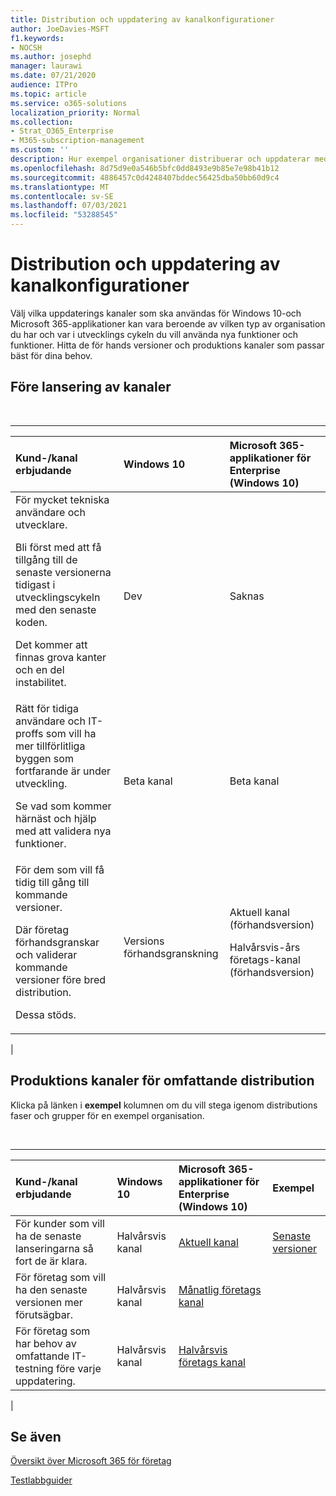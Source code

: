```yaml
---
title: Distribution och uppdatering av kanalkonfigurationer
author: JoeDavies-MSFT
f1.keywords:
- NOCSH
ms.author: josephd
manager: laurawi
ms.date: 07/21/2020
audience: ITPro
ms.topic: article
ms.service: o365-solutions
localization_priority: Normal
ms.collection:
- Strat_O365_Enterprise
- M365-subscription-management
ms.custom: ''
description: Hur exempel organisationer distribuerar och uppdaterar med hjälp av kanaler.
ms.openlocfilehash: 8d75d9e0a546b5bfc0dd8493e9b85e7e98b41b12
ms.sourcegitcommit: 4886457c0d4248407bddec56425dba50bb60d9c4
ms.translationtype: MT
ms.contentlocale: sv-SE
ms.lasthandoff: 07/03/2021
ms.locfileid: "53288545"
---
```

# <a name="deployment-and-update-channel-example-configurations"></a>Distribution och uppdatering av kanalkonfigurationer

Välj vilka uppdaterings kanaler som ska användas för Windows 10-och Microsoft 365-applikationer kan vara beroende av vilken typ av organisation du har och var i utvecklings cykeln du vill använda nya funktioner och funktioner. Hitta de för hands versioner och produktions kanaler som passar bäst för dina behov.

## <a name="pre-release-channels"></a>Före lansering av kanaler

<br>

****

|Kund-/kanal erbjudande|Windows 10|Microsoft 365-applikationer för Enterprise (Windows 10)|
|:-------|:-------|:-----|
|För mycket tekniska användare och utvecklare. <p> Bli först med att få tillgång till de senaste versionerna tidigast i utvecklingscykeln med den senaste koden. <p> Det kommer att finnas grova kanter och en del instabilitet.|Dev|Saknas|
|Rätt för tidiga användare och IT-proffs som vill ha mer tillförlitliga byggen som fortfarande är under utveckling. <p> Se vad som kommer härnäst och hjälp med att validera nya funktioner.|Beta kanal|Beta kanal|
|För dem som vill få tidig till gång till kommande versioner. <p> Där företag förhandsgranskar och validerar kommande versioner före bred distribution. <p> Dessa stöds.|Versions förhandsgranskning|Aktuell kanal (förhandsversion) <p> Halvårsvis-års företags-kanal (förhandsversion)|
|

## <a name="production-channels-for-broad-deployment"></a>Produktions kanaler för omfattande distribution

Klicka på länken i **exempel** kolumnen om du vill stega igenom distributions faser och grupper för en exempel organisation.

<br>

****

|Kund-/kanal erbjudande|Windows 10|Microsoft 365-applikationer för Enterprise (Windows 10)|Exempel|
|:-------|:-------|:-----|:-------|
|För kunder som vill ha de senaste lanseringarna så fort de är klara.|Halvårsvis kanal|[Aktuell kanal](/deployoffice/overview-update-channels#current-channel-overview)|[Senaste versioner](deploy-update-channels-examples-rapid-deploy.md)|
|För företag som vill ha den senaste versionen mer förutsägbar.|Halvårsvis kanal|[Månatlig företags kanal](/deployoffice/overview-update-channels#monthly-enterprise-channel-overview)||
|För företag som har behov av omfattande IT-testning före varje uppdatering.|Halvårsvis kanal|[Halvårsvis företags kanal](/deployoffice/overview-update-channels#semi-annual-enterprise-channel-overview)||
|

## <a name="see-also"></a>Se även

[Översikt över Microsoft 365 för företag](microsoft-365-overview.md)

[Testlabbguider](m365-enterprise-test-lab-guides.md)